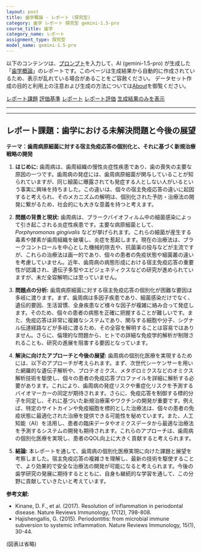 ```yaml
---
layout: post
title: 歯学概論 - レポート (探究型)
category: 歯学 レポート 探究型 gemini-1.5-pro
course_title: 歯学
category_name: レポート
assignment_type: 探究型
model_name: gemini-1.5-pro
---
```


以下のコンテンツは、[プロンプト](https://github.com/takedatoshiyuki/synthetic_assignments/tree/main/generated/歯学/gemini-1.5-pro/prompt_レポート-探究型.md)を入力して、AI (gemini-1.5-pro) が生成した「[歯学概論](/contents/歯学/)」のレポートです。このページは生成結果から自動的に作成されているため、表示が乱れている場合があることをご容赦ください。
データセット作成の目的と利用上の注意および生成の方法については[About](/About)を御覧ください。

[レポート課題](../レポート課題-探究型)
[評価基準](../評価基準-探究型)
[レポート](../レポート-探究型)
[レポート評価](../レポート評価-探究型)
[生成結果のみを表示](https://github.com/takedatoshiyuki/synthetic_assignments/tree/main/generated/歯学/gemini-1.5-pro/レポート-探究型.md)
  

***
***
  
## レポート課題：歯学における未解決問題と今後の展望

**テーマ：歯周病原細菌に対する宿主免疫応答の個別化と、それに基づく新規治療戦略の開発**

1. **はじめに:**
歯周病は、歯周組織の慢性炎症性疾患であり、歯の喪失の主要な原因の一つです。歯周病の発症には、歯周病原細菌が関与していることが知られていますが、同じ細菌に曝露されても発症する人としない人がいるという事実に興味を持ちました。この違いは、個々の宿主免疫応答の違いに起因すると考えられ、そのメカニズムの解明は、個別化された予防・治療法の開発に繋がるため、社会的にも大きな意義を持つと考えます。

2. **問題の背景と現状:**
歯周病は、プラークバイオフィルム中の細菌感染によって引き起こされる炎症性疾患です。主要な病原細菌として、 *Porphyromonas gingivalis* などが挙げられます。これらの細菌が産生する毒素や酵素が歯周組織を破壊し、炎症を惹起します。現在の治療法は、プラークコントロールを中心とした機械的除去や、抗菌薬の投与などが主流ですが、これらの治療法は画一的であり、個々の患者の免疫状態や細菌叢の違いを考慮していません。近年、歯周病の病態形成における宿主免疫応答の重要性が認識され、遺伝子多型やエピジェネティクスなどの研究が進められていますが、未だ全容解明には至っていません。

3. **問題点の分析:**
歯周病原細菌に対する宿主免疫応答の個別化が困難な要因は多岐に渡ります。まず、歯周病は多因子疾患であり、細菌感染だけでなく、遺伝的要因、生活習慣、全身疾患など様々な因子が複雑に絡み合って発症します。そのため、個々の患者の病態を正確に把握することが難しいです。また、免疫応答は非常に複雑なシステムであり、関与する細胞や分子、シグナル伝達経路などが多岐に渡るため、その全容を解明することは容易ではありません。さらに、倫理的な問題から、ヒトでの詳細な免疫学的解析が制限されることも、研究の進展を阻害する要因となっています。

4. **解決に向けたアプローチと今後の展望:**
歯周病の個別化医療を実現するためには、以下のアプローチが考えられます。まず、次世代シーケンサーを用いた網羅的な遺伝子解析や、プロテオミクス、メタボロミクスなどのオミクス解析技術を駆使し、個々の患者の免疫応答プロファイルを詳細に解析する必要があります。これにより、歯周病の発症リスクや重症化リスクを予測するバイオマーカーの同定が期待されます。さらに、免疫応答を制御する標的分子を同定し、それに基づいた新規治療薬やワクチンの開発が重要です。例えば、特定のサイトカインや免疫細胞を標的とした治療法は、個々の患者の免疫状態に最適化された治療を提供できる可能性を秘めています。また、人工知能（AI）を活用し、患者の臨床データやオミクスデータから最適な治療法を予測するシステムの開発も期待されます。これらのアプローチは、歯周病の個別化医療を実現し、患者のQOL向上に大きく貢献すると考えられます。

5. **結論:**
本レポートを通して、歯周病の個別化医療実現に向けた課題と展望を考察しました。宿主免疫応答の複雑さを理解し、最新の技術を駆使することで、より効果的で安全な治療法の開発が可能になると考えられます。今後の歯学研究の発展に期待するとともに、自身も継続的な学習を通して、この分野に貢献していきたいと考えています。


**参考文献:**

* Kinane, D. F., et al. (2017).  Resolution of inflammation in periodontal disease.  Nature Reviews Immunology, 17(12), 798-808.
* Hajishengallis, G. (2015).  Periodontitis: from microbial immune subversion to systemic inflammation.  Nature Reviews Immunology, 15(1), 30-44.


(図表は省略)

